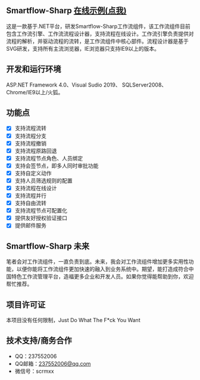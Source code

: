 ﻿## Smartflow-Sharp [在线示例(点我)](http://www.smartflow-sharp.com/Smartflow.Samples/login.html)  
这是一款基于.NET平台，研发Smartflow-Sharp工作流组件，该工作流组件目前包含工作流引擎、工作流流程设计器，支持流程在线设计。工作流引擎负责提供对流程的解析，并驱动流程的流转，是工作流组件中核心部件。流程设计器是基于SVG研发，支持所有主流浏览器，IE浏览器只支持IE9以上的版本。

## 开发和运行环境
 ASP.NET Framework 4.0、Visual Sudio 2019、 SQLServer2008、Chrome/IE9以上/火狐。

## 功能点
- [x] 支持流程流转
- [x] 支持流程分支
- [x] 支持流程撤销
- [x] 支持流程原路回退
- [x] 支持流程节点角色、人员绑定
- [x] 支持会签节点，即多人同时审批功能
- [x] 支持自定义动作
- [x] 支持人员筛选规则的配置
- [x] 支持流程在线设计
- [x] 支持流程并行
- [x] 支持自由流转
- [x] 支持流程节点可配置化
- [x] 提供友好授权验证接口
- [x] 提供邮件服务

## Smartflow-Sharp 未来
笔者会对工作流组件，一直负责到底。未来，我会对工作流组件增加更多实用性功能，以便你能将工作流组件更加快速的融入到业务系统中。期望，能打造成符合中国特色工作流管理平台，造福更多企业和开发人员。如果你觉得能帮助到你，欢迎帮忙推荐。
## 项目许可证
本项目没有任何限制，Just Do What The F*ck You Want

## 技术支持/商务合作
- QQ：237552006
- QQ邮箱：237552006@qq.com
- 微信号：scrmxx
